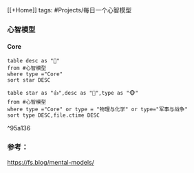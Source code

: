 
[[+Home]]
tags: #Projects/每日一个心智模型 


### 心智模型

#### Core
```dataview
table desc as "🌟"
from #心智模型 
where type ="Core" 
sort star DESC
```


```dataview
table star as "👍",desc as "🌟",type as "🐵"
from #心智模型 
where type ="Core" or type = "物理与化学" or type="军事与战争"
sort type DESC,file.ctime DESC
```

^95a136






### 参考：
https://fs.blog/mental-models/
